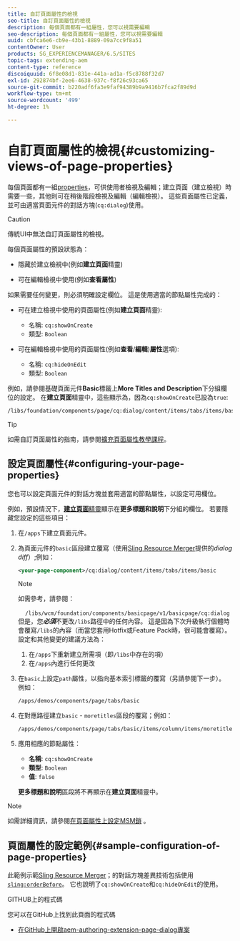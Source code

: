```yaml
---
title: 自訂頁面屬性的檢視
seo-title: 自訂頁面屬性的檢視
description: 每個頁面都有一組屬性，您可以視需要編輯
seo-description: 每個頁面都有一組屬性，您可以視需要編輯
uuid: cbfca6e6-cb9e-43b1-8889-09a7cc9f8a51
contentOwner: User
products: SG_EXPERIENCEMANAGER/6.5/SITES
topic-tags: extending-aem
content-type: reference
discoiquuid: 6f8e08d1-831e-441a-ad1a-f5c8788f32d7
exl-id: 292874bf-2ee6-4638-937c-f8f26c93ca65
source-git-commit: b220adf6fa3e9faf94389b9a9416b7fca2f89d9d
workflow-type: tm+mt
source-wordcount: '499'
ht-degree: 1%

---
```


# 自訂頁面屬性的檢視{#customizing-views-of-page-properties}

每個頁面都有一組[properties](/help/sites-authoring/editing-page-properties.md)，可供使用者檢視及編輯；建立頁面（建立檢視）時需要一些，其他則可在稍後階段檢視及編輯（編輯檢視）。 這些頁面屬性已定義，並可由適當頁面元件的對話方塊(`cq:dialog`)使用。

>[!CAUTION]
>
>傳統UI中無法自訂頁面屬性的檢視。

每個頁面屬性的預設狀態為：

* 隱藏於建立檢視中(例如&#x200B;**建立頁面**&#x200B;精靈)

* 可在編輯檢視中使用(例如&#x200B;**查看屬性**)

如果需要任何變更，則必須明確設定欄位。 這是使用適當的節點屬性完成的：

* 可在建立檢視中使用的頁面屬性(例如&#x200B;**建立頁面**&#x200B;精靈):

   * 名稱: `cq:showOnCreate`
   * 類型: `Boolean`

* 可在編輯檢視中使用的頁面屬性(例如&#x200B;**查看**/**編輯**)**屬性**&#x200B;選項):

   * 名稱: `cq:hideOnEdit`
   * 類型: `Boolean`

例如，請參閱基礎頁面元件&#x200B;**Basic**&#x200B;標籤上&#x200B;**More Titles and Description**&#x200B;下分組欄位的設定。 在&#x200B;**建立頁面**&#x200B;精靈中，這些顯示為，因為`cq:showOnCreate`已設為`true`:

```xml
/libs/foundation/components/page/cq:dialog/content/items/tabs/items/basic/items/column/items/moretitles
```

>[!TIP]
>
>如需自訂頁面屬性的指南，請參閱[擴充頁面屬性教學課程](https://docs.adobe.com/content/help/en/experience-manager-learn/sites/developing/page-properties-technical-video-develop.html)。

## 設定頁面屬性{#configuring-your-page-properties}

您也可以設定頁面元件的對話方塊並套用適當的節點屬性，以設定可用欄位。

例如，預設情況下，[**建立頁面**&#x200B;精靈](/help/sites-authoring/managing-pages.md#creating-a-new-page)顯示在&#x200B;**更多標題和說明**&#x200B;下分組的欄位。 若要隱藏您設定的這些項目：

1. 在`/apps`下建立頁面元件。
1. 為頁面元件的`basic`區段建立覆寫（使用[Sling Resource Merger](/help/sites-developing/sling-resource-merger.md)提供的&#x200B;*dialog diff*）;例如：

   ```xml
   <your-page-component>/cq:dialog/content/items/tabs/items/basic
   ```

   >[!NOTE]
   >
   >如需參考，請參閱：
   >
   >    `/libs/wcm/foundation/components/basicpage/v1/basicpage/cq:dialog`
   但是，您&#x200B;***必須***&#x200B;不更改`/libs`路徑中的任何內容。
   這是因為下次升級執行個體時會覆寫`/libs`的內容（而當您套用Hotfix或Feature Pack時，很可能會覆寫）。
   設定和其他變更的建議方法為：
   1. 在`/apps`下重新建立所需項（即`/libs`中存在的項）
   1. 在`/apps`內進行任何更改


1. 在`basic`上設定`path`屬性，以指向基本索引標籤的覆寫（另請參閱下一步）。 例如：

   ```xml
   /apps/demos/components/page/tabs/basic
   ```

1. 在對應路徑建立`basic` - `moretitles`區段的覆寫；例如：

   ```xml
   /apps/demos/components/page/tabs/basic/items/column/items/moretitles
   ```

1. 應用相應的節點屬性：

   * **名稱**:  `cq:showOnCreate`
   * **類型**:  `Boolean`
   * **值**:  `false`

   **更多標題和說明**&#x200B;區段將不再顯示在&#x200B;**建立頁面**&#x200B;精靈中。

>[!NOTE]
如需詳細資訊，請參閱[在頁面屬性上設定MSM鎖](/help/sites-developing/extending-msm.md#configuring-msm-locks-on-page-properties-touch-enabled-ui) 。

## 頁面屬性的設定範例{#sample-configuration-of-page-properties}

此範例示範[Sling Resource Merger](/help/sites-developing/sling-resource-merger.md)；的對話方塊差異技術包括使用[`sling:orderBefore`](/help/sites-developing/sling-resource-merger.md#properties)。 它也說明了`cq:showOnCreate`和`cq:hideOnEdit`的使用。

GITHUB上的程式碼

您可以在GitHub上找到此頁面的程式碼

* [在GitHub上開啟aem-authoring-extension-page-dialog專案](https://github.com/Adobe-Marketing-Cloud/aem-authoring-extension-page-dialog)
